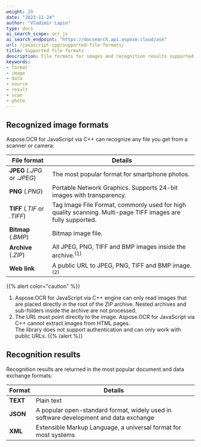 ```yaml
---
weight: 20
date: "2023-11-24"
author: "Vladimir Lapin"
type: docs
ai_search_scope: ocr_js
ai_search_endpoint: "https://docsearch.api.aspose.cloud/ask"
url: /javascript-cpp/supported-file-formats/
title: Supported file formats
description: File formats for images and recognition results supported by Aspose.OCR for JavaScript via C++.
keywords:
- format
- image
- data
- source
- result
- scan
- photo
---
```


## Recognized image formats

Aspose.OCR for JavaScript via C++ can recognize any file you get from a scanner or camera:

File format             | Details
--------------------- | -------
**JPEG** (_.JPG_ or _.JPEG_) | The most popular format for smartphone photos.
**PNG** (_.PNG_)             | Portable Network Graphics. Supports 24-bit images with transparency.
**TIFF** (_.TIF_ or _.TIFF_) | Tag Image File Format, commonly used for high quality scanning. Multi-page TIFF images are fully supported.
**Bitmap** (_.BMP_)          | Bitmap image file.
**Archive** (_.ZIP_)         | All JPEG, PNG, TIFF and BMP images inside the archive.<sup>(1)</sup>
**Web link**                 | A public URL to JPEG, PNG, TIFF and BMP image.<sup>(2)</sup>

{{% alert color="caution" %}}
1. Aspose.OCR for JavaScript via C++ engine can only read images that are placed directly in the root of the ZIP archive. Nested archives and sub-folders inside the archive are not processed.
2. The URL must point directly to the image. Aspose.OCR for JavaScript via C++ cannot extract images from HTML pages.  
   The library does not support authentication and can only work with public URLs.
{{% /alert %}}

## Recognition results

Recognition results are returned in the most popular document and data exchange formats:

Format    | Details
--------- | -------
**TEXT**  | Plain text
**JSON**  | A popular open-standard format, widely used in software development and data exchange
**XML**   | Extensible Markup Language, a universal format for most systems
